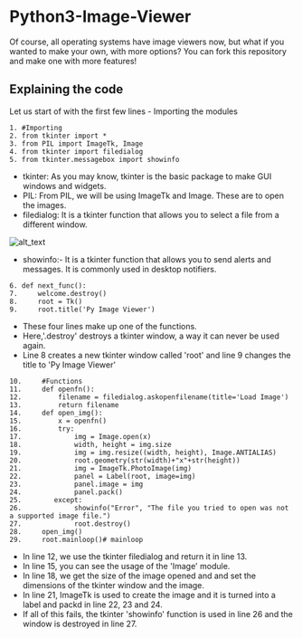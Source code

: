 # Python3-Image-Viewer
Of course, all operating systems have image viewers now, but what if you wanted to make your own, with more options? You can fork this repository and make one with more features!

## Explaining the code
Let us start of with the first few lines - Importing the modules

```
1. #Importing
2. from tkinter import *
3. from PIL import ImageTk, Image
4. from tkinter import filedialog
5. from tkinter.messagebox import showinfo
```
* tkinter: As you may know, tkinter is the basic package to make GUI windows and widgets.
* PIL: From PIL, we will be using ImageTk and Image. These are to open the images.
* filedialog: It is a tkinter function that allows you to select a file from a different window.

![alt_text](https://github.com/VismayaAtreya/Python3-Image-Viewer-Base/blob/master/User%20Guide%20Images/1.png)

* showinfo:- It is a tkinter function that allows you to send alerts and messages. It is commonly used in desktop notifiers.
```
6. def next_func():
7.     welcome.destroy()
8.     root = Tk()
9.     root.title('Py Image Viewer')
```
* These four lines make up one of the functions.
* Here,'.destroy' destroys a tkinter window, a way it can never be used again.
* Line 8 creates a new tkinter window called 'root' and line 9 changes the title to 'Py Image Viewer'

```
10.     #Functions
11.     def openfn():
12.         filename = filedialog.askopenfilename(title='Load Image')
13.         return filename
14.     def open_img():
15.         x = openfn()
16.         try:
17.             img = Image.open(x)
18.             width, height = img.size    
19.             img = img.resize((width, height), Image.ANTIALIAS)
20.             root.geometry(str(width)+"x"+str(height))
21.             img = ImageTk.PhotoImage(img)
22.             panel = Label(root, image=img)
23.             panel.image = img
24.             panel.pack()
25.        except:
26.             showinfo("Error", "The file you tried to open was not a supported image file.")
27.             root.destroy()
28.     open_img()
29.     root.mainloop()# mainloop
```
* In line 12, we use the tkinter filedialog and return it in line 13.
* In line 15, you can see the usage of the 'Image' module.
* In line 18, we get the size of the image opened and and set the dimensions of the tkinter window and the image.
* In line 21, ImageTk is used to create the image and it is turned into a label and packd in line 22, 23 and 24.
* If all of this fails, the tkinter 'showinfo' function is used in line 26 and the window is destroyed in line 27.
